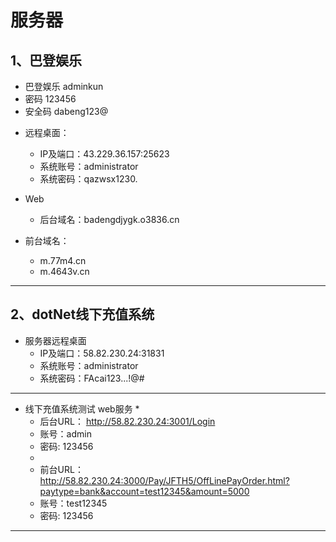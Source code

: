 # 服务器
## 1、巴登娱乐

- 巴登娱乐 adminkun   
- 密码     123456 
- 安全码   dabeng123@

* 远程桌面：
   - IP及端口：43.229.36.157:25623 
   - 系统账号：administrator
   - 系统密码：qazwsx1230.

* Web
   - 后台域名：badengdjygk.o3836.cn
* 前台域名：
   - m.77m4.cn
   - m.4643v.cn

----

## 2、dotNet线下充值系统
* 服务器远程桌面 
   - IP及端口：58.82.230.24:31831
   - 系统账号：administrator
   - 系统密码：FAcai123...!@#

---
* 线下充值系统测试 web服务 *
   - 后台URL： http://58.82.230.24:3001/Login
   - 账号：admin
   - 密码: 123456
   - 
   - 前台URL：http://58.82.230.24:3000/Pay/JFTH5/OffLinePayOrder.html?paytype=bank&account=test12345&amount=5000
   - 账号：test12345
   - 密码: 123456
-----
